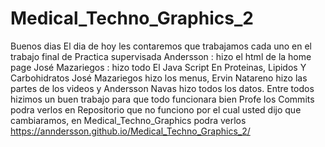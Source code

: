 # Medical_Techno_Graphics_2
Buenos dias El dia de hoy les contaremos que trabajamos cada uno en el trabajo final de Practica supervisada
Andersson : hizo el html de la home page
José Mazariegos : hizo todo El Java Script 
En Proteinas, Lipidos Y Carbohidratos José Mazariegos hizo los menus, Ervin Natareno hizo las partes de los videos y Andersson Navas hizo todos los datos. 
Entre todos hizimos un buen trabajo  para que todo funcionara bien 
Profe los Commits podra verlos en Repositorio que no funciono por el cual usted dijo que cambiaramos, en Medical_Techno_Graphics podra verlos
https://anndersson.github.io/Medical_Techno_Graphics_2/
